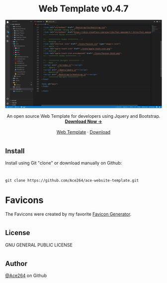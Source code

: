 <h1 align="center">Web Template v0.4.7</h1>
<img src="./Imgs/Preveiw.png">
<p align="center">
  An open source Web Template for developers using Jquery and Bootstrap.
  <br>
  <a href=""><strong>Download Now -></strong></a>
  <br>
  <br>
  <a href="https://github.com/Ace264/ace-website-template">Web Template</a>
  ·
  <a href="https://github.com/Ace264/ace-website-template/releases/tag/web-template">Download</a>
  <br>
</p>

#

## Install
Install using Git "clone" or download manually on Github:
#
```shell
git clone https://github.com/Ace264/ace-website-template.git
```
#
# Favicons
The Favicons were created by my favorite
[Favicon Generator](https://favicon.io/favicon-generator/).
#

## License

GNU GENERAL PUBLIC LICENSE

#
## Author

[@Ace264](https://github.com/Ace264) on Github